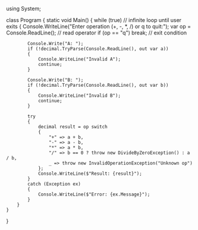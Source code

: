 
using System;

class Program
{
    static void Main()
    {
        while (true)  // infinite loop until user exits
        {
            Console.WriteLine("Enter operation (+, -, *, /) or q to quit:");
            var op = Console.ReadLine();   // read operator
            if (op == "q") break;         // exit condition

            Console.Write("A: ");
            if (!decimal.TryParse(Console.ReadLine(), out var a))
            {
                Console.WriteLine("Invalid A");
                continue;
            }

            Console.Write("B: ");
            if (!decimal.TryParse(Console.ReadLine(), out var b))
            {
                Console.WriteLine("Invalid B");
                continue;
            }

            try
            {
                decimal result = op switch
                {
                    "+" => a + b,
                    "-" => a - b,
                    "*" => a * b,
                    "/" => b == 0 ? throw new DivideByZeroException() : a / b,
                    _ => throw new InvalidOperationException("Unknown op")
                };
                Console.WriteLine($"Result: {result}");
            }
            catch (Exception ex)
            {
                Console.WriteLine($"Error: {ex.Message}");
            }
        }
    }
}
